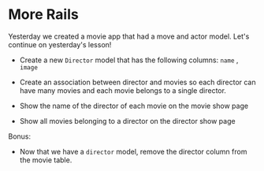 # More Rails

Yesterday we created a movie app that had a move and actor model.
Let's continue on yesterday's lesson!

- Create a new `Director` model that has the following columns:
`name` , `image`

- Create an association between director and movies so each director can have many movies and each movie belongs to a single director.

- Show the name of the director of each movie on the movie show page

- Show all movies belonging to a director on the director show page

Bonus:
- Now that we have a `director` model, remove the director column from the movie table.